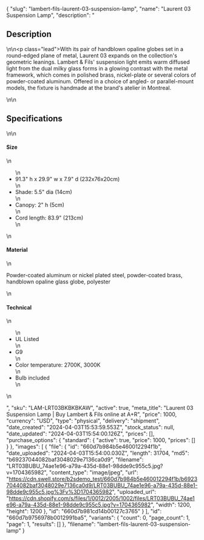 {
  "slug": "lambert-fils-laurent-03-suspension-lamp",
  "name": "Laurent 03 Suspension Lamp",
  "description": "<h2>Description</h2>\n<!-- split -->\n<p class=\"lead\">With its pair of handblown opaline globes set in a round-edged plane of metal, Laurent 03 expands on the collection's geometric leanings. Lambert &amp; Fils' suspension light emits warm diffused light from the dual milky glass forms in a glowing contrast with the metal framework, which comes in polished brass, nickel-plate or several colors of powder-coated aluminum. Offered in a choice of angled- or parallel-mount models, the fixture is handmade at the brand's atelier in Montreal. </p>\n<!-- split -->\n<h2>Specifications</h2>\n<!-- split -->\n<h4>Size</h4>\n<ul>\n<li>91.3\" h x 29.9\" w x 7.9\" d (232x76x20cm)</li>\n<li>Shade: 5.5\" dia (14cm)</li>\n<li>Canopy: 2\" h (5cm)</li>\n<li>Cord length: 83.9\" (213cm)</li>\n</ul>\n<h4>Material</h4>\n<p>Powder-coated aluminum or nickel plated steel, powder-coated brass, handblown opaline glass globe, polyester</p>\n<h4>Technical</h4>\n<ul>\n<li>UL Listed</li>\n<li>G9</li>\n<li>Color temperature: 2700K, 3000K</li>\n<li>Bulb included</li>\n</ul>\n<ul></ul>",
  "sku": "LAM-LRT03BKBKBKAW",
  "active": true,
  "meta_title": "Laurent 03 Suspension Lamp | Buy Lambert & Fils online at A+R",
  "price": 1000,
  "currency": "USD",
  "type": "physical",
  "delivery": "shipment",
  "date_created": "2024-04-03T15:53:59.553Z",
  "stock_status": null,
  "date_updated": "2024-04-03T15:54:00.126Z",
  "prices": [],
  "purchase_options": {
    "standard": {
      "active": true,
      "price": 1000,
      "prices": []
    }
  },
  "images": [
    {
      "file": {
        "id": "660d7b984b5e460012294f1b",
        "date_uploaded": "2024-04-03T15:54:00.030Z",
        "length": 31704,
        "md5": "b69237044082baf3048029e7136ca0d9",
        "filename": "LRT03BUBU_74ae1e96-a79a-435d-88e1-98dde9c955c5.jpg?v=1704365982",
        "content_type": "image/jpeg",
        "url": "https://cdn.swell.store/b2sdemo_test/660d7b984b5e460012294f1b/b69237044082baf3048029e7136ca0d9/LRT03BUBU_74ae1e96-a79a-435d-88e1-98dde9c955c5.jpg%3Fv%3D1704365982",
        "uploaded_url": "https://cdn.shopify.com/s/files/1/0012/2005/1002/files/LRT03BUBU_74ae1e96-a79a-435d-88e1-98dde9c955c5.jpg?v=1704365982",
        "width": 1200,
        "height": 1200
      },
      "id": "660d7b981cd14b00127c3765"
    }
  ],
  "id": "660d7b9756978b0012991ba5",
  "variants": {
    "count": 0,
    "page_count": 1,
    "page": 1,
    "results": []
  },
  "filename": "lambert-fils-laurent-03-suspension-lamp"
}
